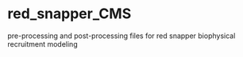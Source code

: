 # red_snapper_CMS
pre-processing and post-processing files for red snapper biophysical recruitment modeling
